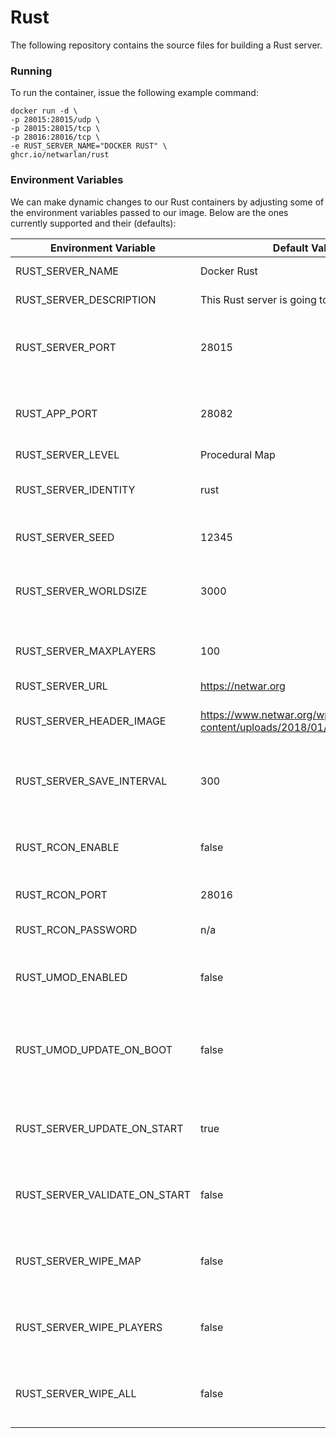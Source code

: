 # Rust
              
The following repository contains the source files for building a Rust server.


### Running
To run the container, issue the following example command:
```
docker run -d \
-p 28015:28015/udp \
-p 28015:28015/tcp \
-p 28016:28016/tcp \
-e RUST_SERVER_NAME="DOCKER RUST" \
ghcr.io/netwarlan/rust
```

### Environment Variables
We can make dynamic changes to our Rust containers by adjusting some of the environment variables passed to our image.
Below are the ones currently supported and their (defaults):

Environment Variable | Default Value | Description
-------------------- | ------------- | -----------
RUST_SERVER_NAME | Docker Rust | Name of server
RUST_SERVER_DESCRIPTION | This Rust server is going to be awesome! | Server Description
RUST_SERVER_PORT | 28015 | Port used to connect to rust server. (Default is 28015)
RUST_APP_PORT | 28082 | Port used to connect tot he Rust+ app. (Default is 28082)
RUST_SERVER_LEVEL | Procedural Map | Map to use
RUST_SERVER_IDENTITY | rust | Used to distinguish different servers
RUST_SERVER_SEED | 12345 | Seed used to generate random map
RUST_SERVER_WORLDSIZE | 3000 | Size of the world. (2000 is smallest, 6000 is largest)
RUST_SERVER_MAXPLAYERS | 100 | Number of players that can actively join server.
RUST_SERVER_URL | https://netwar.org | Server URL
RUST_SERVER_HEADER_IMAGE | https://www.netwar.org/wp-content/uploads/2018/01/Netwar_Logo.png | Image used when in game server browser
RUST_SERVER_SAVE_INTERVAL | 300 | In seconds, how often the server will save world state
RUST_RCON_ENABLE | false | Used to enable or disable RCON support
RUST_RCON_PORT | 28016 | Port used for RCON
RUST_RCON_PASSWORD | n/a | Password used for RCON
RUST_UMOD_ENABLED | false | UMOD/Oxide mods enabled or disabled
RUST_UMOD_UPDATE_ON_BOOT | false | When server is booting, should UMOD/Oxide be updated with a fresh copy
RUST_SERVER_UPDATE_ON_START | true | When server is booting, should Rust game files be updated 
RUST_SERVER_VALIDATE_ON_START | false | When server is booting, should Rust game files be validated
RUST_SERVER_WIPE_MAP | false | When server is booting, should MAP files get wiped
RUST_SERVER_WIPE_PLAYERS | false | When server is booting, should Player files get wiped
RUST_SERVER_WIPE_ALL | false | When server is booting, should all data be wiped